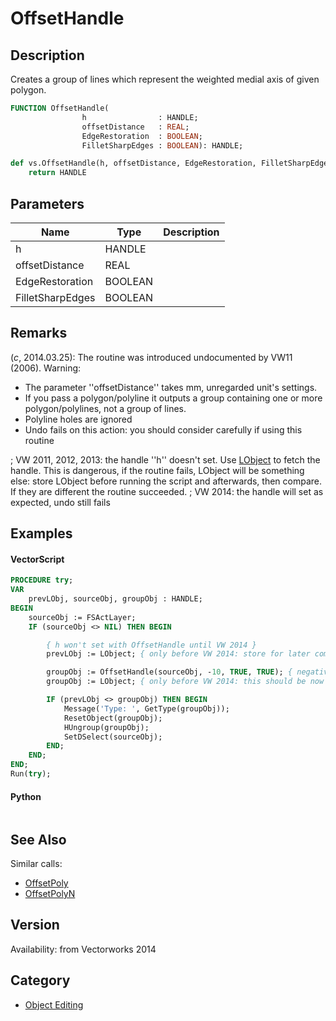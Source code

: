 # OffsetHandle

## Description
Creates a group of lines which represent the weighted medial axis of given polygon.

```pascal
FUNCTION OffsetHandle(
				h                : HANDLE;
				offsetDistance   : REAL;
				EdgeRestoration  : BOOLEAN;
				FilletSharpEdges : BOOLEAN): HANDLE;
```

```python
def vs.OffsetHandle(h, offsetDistance, EdgeRestoration, FilletSharpEdges):
    return HANDLE
```

## Parameters
|Name|Type|Description|
|---|---|---|
|h|HANDLE|   |
|offsetDistance|REAL|   |
|EdgeRestoration|BOOLEAN|   |
|FilletSharpEdges|BOOLEAN|   |

## Remarks
(*_c_*, 2014.03.25): The routine was introduced undocumented by VW11 (2006). 
Warning: 
* The parameter ''offsetDistance'' takes mm, unregarded unit's settings. 
* If you pass a polygon/polyline it outputs a group containing one or more polygon/polylines, not a group of lines.
* Polyline holes are ignored
* Undo fails on this action: you should consider carefully if using this routine

; VW 2011, 2012, 2013: the handle ''h'' doesn't set. Use [ LObject](LObject.md) to fetch the handle. This is dangerous, if the routine fails, LObject will be something else: store LObject before running the script and afterwards, then compare. If they are different the routine succeeded.
; VW 2014: the handle will set as expected, undo still fails

## Examples
#### VectorScript ####
```pascal
PROCEDURE try;
VAR
	prevLObj, sourceObj, groupObj : HANDLE;
BEGIN
	sourceObj := FSActLayer;
	IF (sourceObj <> NIL) THEN BEGIN

		{ h won't set with OffsetHandle until VW 2014 }
		prevLObj := LObject; { only before VW 2014: store for later comparison }

		groupObj := OffsetHandle(sourceObj, -10, TRUE, TRUE); { negative offset -10mm }
		groupObj := LObject; { only before VW 2014: this should be now the product of OffsetHandle }

		IF (prevLObj <> groupObj) THEN BEGIN
			Message('Type: ', GetType(groupObj));
			ResetObject(groupObj);
			HUngroup(groupObj);
			SetDSelect(sourceObj);
		END;
	END;
END;
Run(try);
```
#### Python ####
```python

```

## See Also
Similar calls:
* [OffsetPoly](OffsetPoly.md)
* [OffsetPolyN](OffsetPolyN.md)

## Version
Availability: from Vectorworks 2014

## Category
* [Object Editing](../Categories/Object%20Editing.md)
